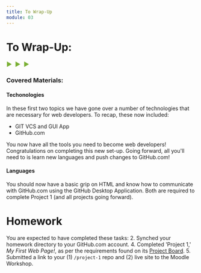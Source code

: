 ```yaml
---
title: To Wrap-Up
module: 03
---
```


# To Wrap-Up:
<span style="color: #79AF33; font-size: medium; font-weight: bold">▶ &nbsp;▶  &nbsp;▶</span>

### Covered Materials:

#### Techonologies
In these first two topics we have gone over a number of technologies that are necessary for web developers. To recap, these now included:

- GIT VCS and GUI App
- GitHub.com

You now have all the tools you need to become web developers! Congratulations on completing this new set-up. Going forward, all you'll need to is learn new languages and push changes to GitHub.com!

#### Languages
You should now have a basic grip on HTML and know how to communicate with GitHub.com using the GitHub Desktop Application. Both are required to complete Project 1 (and all projects going forward).

# Homework
You are expected to have completed these tasks:
2. Synched your homework directory to your GitHub.com account.
4. Completed 'Project 1,' _My First Web Page!_, as per the requirements found on its [Project Board](https://github.com/Media-Ed-Online/intro-web-dev/projects/7).
5. Submitted a link to your (1) `/project-1` repo and (2) live site to the Moodle Workshop.
